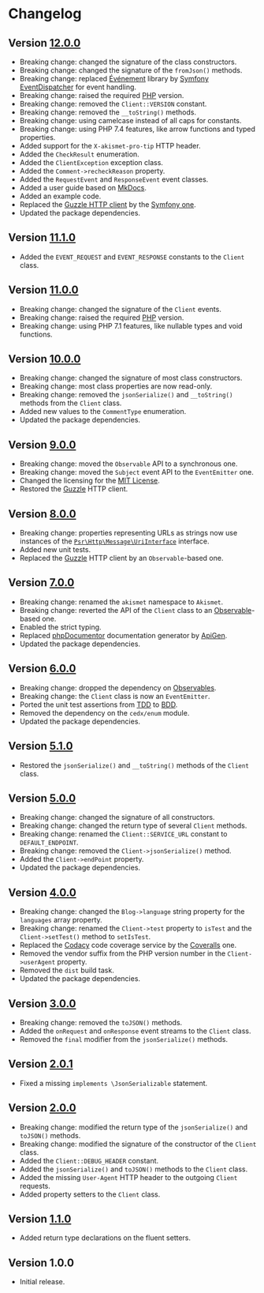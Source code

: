 # Changelog

## Version [12.0.0](https://github.com/cedx/akismet.php/compare/v11.1.0...v12.0.0)
- Breaking change: changed the signature of the class constructors.
- Breaking change: changed the signature of the `fromJson()` methods.
- Breaking change: replaced [Événement](https://github.com/igorw/evenement) library by [Symfony EventDispatcher](https://symfony.com/doc/current/components/event_dispatcher.html) for event handling.
- Breaking change: raised the required [PHP](https://www.php.net) version.
- Breaking change: removed the `Client::VERSION` constant.
- Breaking change: removed the `__toString()` methods.
- Breaking change: using camelcase instead of all caps for constants.
- Breaking change: using PHP 7.4 features, like arrow functions and typed properties.
- Added support for the `X-akismet-pro-tip` HTTP header.
- Added the `CheckResult` enumeration.
- Added the `ClientException` exception class.
- Added the `Comment->recheckReason` property.
- Added the `RequestEvent` and `ResponseEvent` event classes.
- Added a user guide based on [MkDocs](http://www.mkdocs.org).
- Added an example code.
- Replaced the [Guzzle HTTP client](http://docs.guzzlephp.org) by the [Symfony one](https://symfony.com/doc/current/components/http_client.html).
- Updated the package dependencies.

## Version [11.1.0](https://github.com/cedx/akismet.php/compare/v11.0.0...v11.1.0)
- Added the `EVENT_REQUEST` and `EVENT_RESPONSE` constants to the `Client` class.

## Version [11.0.0](https://github.com/cedx/akismet.php/compare/v10.0.0...v11.0.0)
- Breaking change: changed the signature of the `Client` events.
- Breaking change: raised the required [PHP](https://www.php.net) version.
- Breaking change: using PHP 7.1 features, like nullable types and void functions.

## Version [10.0.0](https://github.com/cedx/akismet.php/compare/v9.0.0...v10.0.0)
- Breaking change: changed the signature of most class constructors.
- Breaking change: most class properties are now read-only.
- Breaking change: removed the `jsonSerialize()` and `__toString()` methods from the `Client` class.
- Added new values to the `CommentType` enumeration.
- Updated the package dependencies.

## Version [9.0.0](https://github.com/cedx/akismet.php/compare/v8.0.0...v9.0.0)
- Breaking change: moved the `Observable` API to a synchronous one.
- Breaking change: moved the `Subject` event API to the `EventEmitter` one.
- Changed the licensing for the [MIT License](https://opensource.org/licenses/MIT).
- Restored the [Guzzle](http://docs.guzzlephp.org) HTTP client.

## Version [8.0.0](https://github.com/cedx/akismet.php/compare/v7.0.0...v8.0.0)
- Breaking change: properties representing URLs as strings now use instances of the [`Psr\Http\Message\UriInterface`](http://www.php-fig.org/psr/psr-7/#35-psrhttpmessageuriinterface) interface.
- Added new unit tests.
- Replaced the [Guzzle](http://docs.guzzlephp.org) HTTP client by an `Observable`-based one.

## Version [7.0.0](https://github.com/cedx/akismet.php/compare/v6.0.0...v7.0.0)
- Breaking change: renamed the `akismet` namespace to `Akismet`.
- Breaking change: reverted the API of the `Client` class to an [Observable](http://reactivex.io/intro.html)-based one.
- Enabled the strict typing.
- Replaced [phpDocumentor](https://www.phpdoc.org) documentation generator by [ApiGen](https://github.com/ApiGen/ApiGen).
- Updated the package dependencies.

## Version [6.0.0](https://github.com/cedx/akismet.php/compare/v5.1.0...v6.0.0)
- Breaking change: dropped the dependency on [Observables](http://reactivex.io/intro.html).
- Breaking change: the `Client` class is now an `EventEmitter`.
- Ported the unit test assertions from [TDD](https://en.wikipedia.org/wiki/Test-driven_development) to [BDD](https://en.wikipedia.org/wiki/Behavior-driven_development).
- Removed the dependency on the `cedx/enum` module.
- Updated the package dependencies.

## Version [5.1.0](https://github.com/cedx/akismet.php/compare/v5.0.0...v5.1.0)
- Restored the `jsonSerialize()` and `__toString()` methods of the `Client` class.

## Version [5.0.0](https://github.com/cedx/akismet.php/compare/v4.0.0...v5.0.0)
- Breaking change: changed the signature of all constructors.
- Breaking change: changed the return type of several `Client` methods.
- Breaking change: renamed the `Client::SERVICE_URL` constant to `DEFAULT_ENDPOINT`.
- Breaking change: removed the `Client->jsonSerialize()` method.
- Added the `Client->endPoint` property.
- Updated the package dependencies.

## Version [4.0.0](https://github.com/cedx/akismet.php/compare/v3.0.0...v4.0.0)
- Breaking change: changed the `Blog->language` string property for the `languages` array property.
- Breaking change: renamed the `Client->test` property to `isTest` and the `Client->setTest()` method to `setIsTest`.
- Replaced the [Codacy](https://www.codacy.com) code coverage service by the [Coveralls](https://coveralls.io) one.
- Removed the vendor suffix from the PHP version number in the `Client->userAgent` property.
- Removed the `dist` build task.
- Updated the package dependencies.

## Version [3.0.0](https://github.com/cedx/akismet.php/compare/v2.0.1...v3.0.0)
- Breaking change: removed the `toJSON()` methods.
- Added the `onRequest` and `onResponse` event streams to the `Client` class.
- Removed the `final` modifier from the `jsonSerialize()` methods.

## Version [2.0.1](https://github.com/cedx/akismet.php/compare/v2.0.0...v2.0.1)
- Fixed a missing `implements \JsonSerializable` statement.

## Version [2.0.0](https://github.com/cedx/akismet.php/compare/v1.1.0...v2.0.0)
- Breaking change: modified the return type of the `jsonSerialize()` and `toJSON()` methods.
- Breaking change: modified the signature of the constructor of the `Client` class.
- Added the `Client::DEBUG_HEADER` constant.
- Added the `jsonSerialize()` and `toJSON()` methods to the `Client` class.
- Added the missing `User-Agent` HTTP header to the outgoing `Client` requests.
- Added property setters to the `Client` class.

## Version [1.1.0](https://github.com/cedx/akismet.php/compare/v1.0.0...v1.1.0)
- Added return type declarations on the fluent setters.

## Version 1.0.0
- Initial release.
